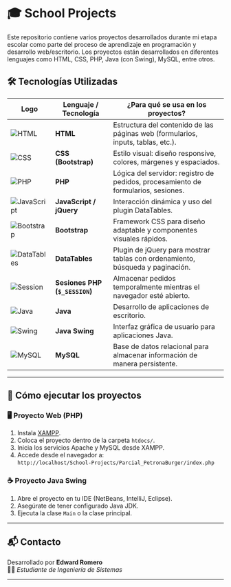 # 🎓 School Projects

Este repositorio contiene varios proyectos desarrollados durante mi etapa escolar como parte del proceso de aprendizaje en programación y desarrollo web/escritorio. Los proyectos están desarrollados en diferentes lenguajes como HTML, CSS, PHP, Java (con Swing), MySQL, entre otros.



## 🛠️ Tecnologías Utilizadas

| Logo | Lenguaje / Tecnología         | ¿Para qué se usa en los proyectos?                                                                 |
|------|-------------------------------|----------------------------------------------------------------------------------------------------|
| ![HTML](https://img.shields.io/badge/HTML5-E34F26?style=for-the-badge&logo=html5&logoColor=white) | **HTML** | Estructura del contenido de las páginas web (formularios, inputs, tablas, etc.). |
| ![CSS](https://img.shields.io/badge/CSS3-1572B6?style=for-the-badge&logo=css3&logoColor=white) | **CSS (Bootstrap)** | Estilo visual: diseño responsive, colores, márgenes y espaciados. |
| ![PHP](https://img.shields.io/badge/PHP-777BB4?style=for-the-badge&logo=php&logoColor=white) | **PHP** | Lógica del servidor: registro de pedidos, procesamiento de formularios, sesiones. |
| ![JavaScript](https://img.shields.io/badge/JavaScript-F7DF1E?style=for-the-badge&logo=javascript&logoColor=black) | **JavaScript / jQuery** | Interacción dinámica y uso del plugin DataTables. |
| ![Bootstrap](https://img.shields.io/badge/Bootstrap-563D7C?style=for-the-badge&logo=bootstrap&logoColor=white) | **Bootstrap** | Framework CSS para diseño adaptable y componentes visuales rápidos. |
| ![DataTables](https://img.shields.io/badge/DataTables-1E90FF?style=for-the-badge&logo=datatables&logoColor=white) | **DataTables** | Plugin de jQuery para mostrar tablas con ordenamiento, búsqueda y paginación. |
| ![Session](https://img.shields.io/badge/PHP%20Session-6c3483?style=for-the-badge&logo=php&logoColor=white) | **Sesiones PHP (`$_SESSION`)** | Almacenar pedidos temporalmente mientras el navegador esté abierto. |
| ![Java](https://img.shields.io/badge/Java-ED8B00?style=for-the-badge&logo=java&logoColor=white) | **Java** | Desarrollo de aplicaciones de escritorio. |
| ![Swing](https://img.shields.io/badge/Java%20Swing-007396?style=for-the-badge&logo=java&logoColor=white) | **Java Swing** | Interfaz gráfica de usuario para aplicaciones Java. |
| ![MySQL](https://img.shields.io/badge/MySQL-4479A1?style=for-the-badge&logo=mysql&logoColor=white) | **MySQL** | Base de datos relacional para almacenar información de manera persistente. |

---

## 🚀 Cómo ejecutar los proyectos

### 🖥️ Proyecto Web (PHP)

1. Instala [XAMPP](https://www.apachefriends.org/es/index.html).
2. Coloca el proyecto dentro de la carpeta `htdocs/`.
3. Inicia los servicios Apache y MySQL desde XAMPP.
4. Accede desde el navegador a:  
   `http://localhost/School-Projects/Parcial_PetronaBurger/index.php`

### ☕ Proyecto Java Swing

1. Abre el proyecto en tu IDE (NetBeans, IntelliJ, Eclipse).
2. Asegúrate de tener configurado Java JDK.
3. Ejecuta la clase `Main` o la clase principal.

---

## 📬 Contacto

Desarrollado por **Edward Romero**  
👨‍💻 *Estudiante de Ingeniería de Sistemas*

---
